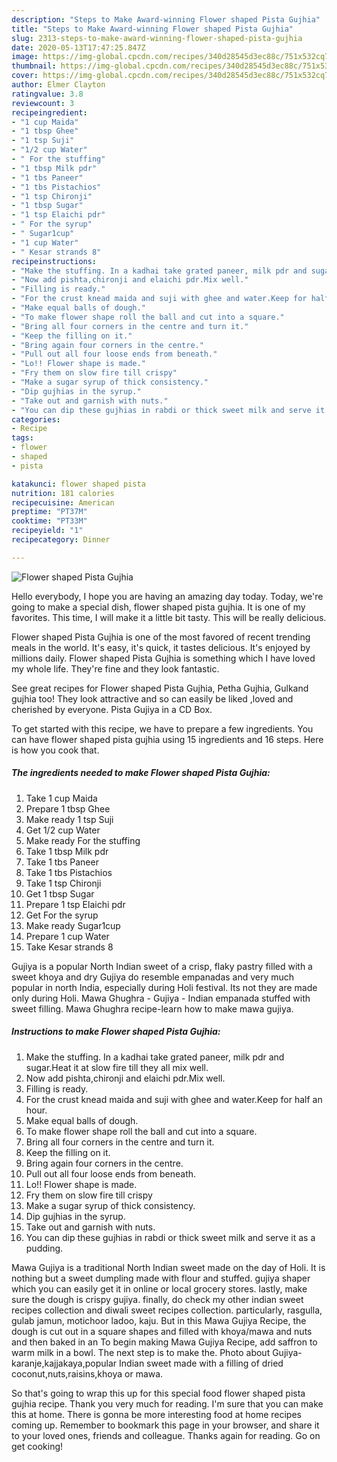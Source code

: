 ```yaml
---
description: "Steps to Make Award-winning Flower shaped Pista Gujhia"
title: "Steps to Make Award-winning Flower shaped Pista Gujhia"
slug: 2313-steps-to-make-award-winning-flower-shaped-pista-gujhia
date: 2020-05-13T17:47:25.847Z
image: https://img-global.cpcdn.com/recipes/340d28545d3ec88c/751x532cq70/flower-shaped-pista-gujhia-recipe-main-photo.jpg
thumbnail: https://img-global.cpcdn.com/recipes/340d28545d3ec88c/751x532cq70/flower-shaped-pista-gujhia-recipe-main-photo.jpg
cover: https://img-global.cpcdn.com/recipes/340d28545d3ec88c/751x532cq70/flower-shaped-pista-gujhia-recipe-main-photo.jpg
author: Elmer Clayton
ratingvalue: 3.8
reviewcount: 3
recipeingredient:
- "1 cup Maida"
- "1 tbsp Ghee"
- "1 tsp Suji"
- "1/2 cup Water"
- " For the stuffing"
- "1 tbsp Milk pdr"
- "1 tbs Paneer"
- "1 tbs Pistachios"
- "1 tsp Chironji"
- "1 tbsp Sugar"
- "1 tsp Elaichi pdr"
- " For the syrup"
- " Sugar1cup"
- "1 cup Water"
- " Kesar strands 8"
recipeinstructions:
- "Make the stuffing. In a kadhai take grated paneer, milk pdr and sugar.Heat it at slow fire till they all mix well."
- "Now add pishta,chironji and elaichi pdr.Mix well."
- "Filling is ready."
- "For the crust knead maida and suji with ghee and water.Keep for half an hour."
- "Make equal balls of dough."
- "To make flower shape roll the ball and cut into a square."
- "Bring all four corners in the centre and turn it."
- "Keep the filling on it."
- "Bring again four corners in the centre."
- "Pull out all four loose ends from beneath."
- "Lo!! Flower shape is made."
- "Fry them on slow fire till crispy"
- "Make a sugar syrup of thick consistency."
- "Dip gujhias in the syrup."
- "Take out and garnish with nuts."
- "You can dip these gujhias in rabdi or thick sweet milk and serve it as a pudding."
categories:
- Recipe
tags:
- flower
- shaped
- pista

katakunci: flower shaped pista 
nutrition: 181 calories
recipecuisine: American
preptime: "PT37M"
cooktime: "PT33M"
recipeyield: "1"
recipecategory: Dinner

---
```



![Flower shaped Pista Gujhia](https://img-global.cpcdn.com/recipes/340d28545d3ec88c/751x532cq70/flower-shaped-pista-gujhia-recipe-main-photo.jpg)

Hello everybody, I hope you are having an amazing day today. Today, we're going to make a special dish, flower shaped pista gujhia. It is one of my favorites. This time, I will make it a little bit tasty. This will be really delicious.

Flower shaped Pista Gujhia is one of the most favored of recent trending meals in the world. It's easy, it's quick, it tastes delicious. It's enjoyed by millions daily. Flower shaped Pista Gujhia is something which I have loved my whole life. They're fine and they look fantastic.

See great recipes for Flower shaped Pista Gujhia, Petha Gujhia, Gulkand gujhia too! They look attractive and so can easily be liked ,loved and cherished by everyone. Pista Gujiya in a CD Box.


To get started with this recipe, we have to prepare a few ingredients. You can have flower shaped pista gujhia using 15 ingredients and 16 steps. Here is how you cook that.

<!--inarticleads1-->

##### The ingredients needed to make Flower shaped Pista Gujhia:

1. Take 1 cup Maida
1. Prepare 1 tbsp Ghee
1. Make ready 1 tsp Suji
1. Get 1/2 cup Water
1. Make ready  For the stuffing
1. Take 1 tbsp Milk pdr
1. Take 1 tbs Paneer
1. Take 1 tbs Pistachios
1. Take 1 tsp Chironji
1. Get 1 tbsp Sugar
1. Prepare 1 tsp Elaichi pdr
1. Get  For the syrup
1. Make ready  Sugar1cup
1. Prepare 1 cup Water
1. Take  Kesar strands 8


Gujiya is a popular North Indian sweet of a crisp, flaky pastry filled with a sweet khoya and dry Gujiya do resemble empanadas and very much popular in north India, especially during Holi festival. Its not they are made only during Holi. Mawa Ghughra - Gujiya - Indian empanada stuffed with sweet filling. Mawa Ghughra recipe-learn how to make mawa gujiya. 

<!--inarticleads2-->

##### Instructions to make Flower shaped Pista Gujhia:

1. Make the stuffing. In a kadhai take grated paneer, milk pdr and sugar.Heat it at slow fire till they all mix well.
1. Now add pishta,chironji and elaichi pdr.Mix well.
1. Filling is ready.
1. For the crust knead maida and suji with ghee and water.Keep for half an hour.
1. Make equal balls of dough.
1. To make flower shape roll the ball and cut into a square.
1. Bring all four corners in the centre and turn it.
1. Keep the filling on it.
1. Bring again four corners in the centre.
1. Pull out all four loose ends from beneath.
1. Lo!! Flower shape is made.
1. Fry them on slow fire till crispy
1. Make a sugar syrup of thick consistency.
1. Dip gujhias in the syrup.
1. Take out and garnish with nuts.
1. You can dip these gujhias in rabdi or thick sweet milk and serve it as a pudding.


Mawa Gujiya is a traditional North Indian sweet made on the day of Holi. It is nothing but a sweet dumpling made with flour and stuffed. gujiya shaper which you can easily get it in online or local grocery stores. lastly, make sure the dough is crispy gujiya. finally, do check my other indian sweet recipes collection and diwali sweet recipes collection. particularly, rasgulla, gulab jamun, motichoor ladoo, kaju. But in this Mawa Gujiya Recipe, the dough is cut out in a square shapes and filled with khoya/mawa and nuts and then baked in an To begin making Mawa Gujiya Recipe, add saffron to warm milk in a bowl. The next step is to make the. Photo about Gujiya-karanje,kajjakaya,popular Indian sweet made with a filling of dried coconut,nuts,raisins,khoya or mawa. 

So that's going to wrap this up for this special food flower shaped pista gujhia recipe. Thank you very much for reading. I'm sure that you can make this at home. There is gonna be more interesting food at home recipes coming up. Remember to bookmark this page in your browser, and share it to your loved ones, friends and colleague. Thanks again for reading. Go on get cooking!
